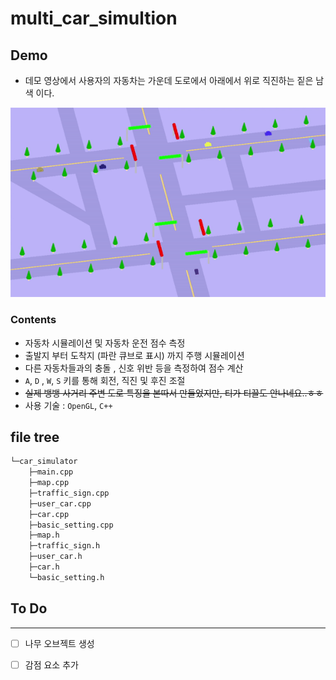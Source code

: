 # multi_car_simultion

## Demo

- 데모 영상에서 사용자의 자동차는 가운데 도로에서 아래에서 위로 직진하는 짙은 남색 이다.
<img src="./multi_car_simulation.gif" width="600">

### Contents

- 자동차 시뮬레이션 및 자동차 운전 점수 측정
- 출발지 부터 도착지 (파란 큐브로 표시) 까지 주행 시뮬레이션
- 다른 자동차들과의 충돌 , 신호 위반 등을 측정하여 점수 계산
- ``A``, ``D`` , ``W``, ``S`` 키를 통해 회전, 직진 및 후진 조절
- ~~실제 뱅뱅 사거리 주변 도로 특징을 본따서 만들었지만, 티가 티끌도 안나네요..ㅎㅎ~~
- 사용 기술 : ``OpenGL``, ``C++``

## file tree

```bash
└─car_simulator
    ├─main.cpp
    ├─map.cpp
    ├─traffic_sign.cpp
    ├─user_car.cpp
    ├─car.cpp
    ├─basic_setting.cpp
    ├─map.h
    ├─traffic_sign.h
    ├─user_car.h
    ├─car.h
    └─basic_setting.h
```

## To Do
***

- [ ] 나무 오브젝트 생성
- [ ] 감점 요소 추가

